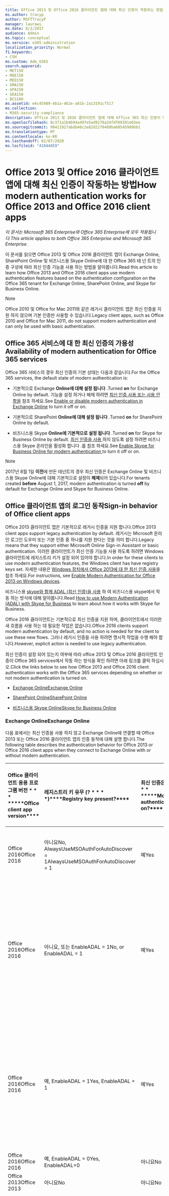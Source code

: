 ```yaml
---
title: Office 2013 및 Office 2016 클라이언트 앱에 대해 최신 인증이 작동하는 방법
ms.author: tracyp
author: MSFTTracyP
manager: laurawi
ms.date: 8/1/2017
audience: Admin
ms.topic: conceptual
ms.service: o365-administration
localization_priority: Normal
f1.keywords:
- CSH
ms.custom: Adm_O365
search.appverid:
- MET150
- MOE150
- MED150
- GMA150
- GPA150
- GEA150
- BCS160
ms.assetid: e4c45989-4b1a-462e-a81b-2a13191cf517
ms.collection:
- M365-security-compliance
description: Office 2013 및 2016 클라이언트 앱에 대해 Office 365 최신 인증이 다르게 작동 하는 방법을 알아봅니다.
ms.openlocfilehash: 8c371a1b4b94a497e5ad9278a24fd769381e63ee
ms.sourcegitcommit: 99411927abdb40c2e82d2279489ba60545989bb1
ms.translationtype: MT
ms.contentlocale: ko-KR
ms.lasthandoff: 02/07/2020
ms.locfileid: "41844859"
---
```

# <a name="how-modern-authentication-works-for-office-2013-and-office-2016-client-apps"></a><span data-ttu-id="a0cf5-103">Office 2013 및 Office 2016 클라이언트 앱에 대해 최신 인증이 작동하는 방법</span><span class="sxs-lookup"><span data-stu-id="a0cf5-103">How modern authentication works for Office 2013 and Office 2016 client apps</span></span>

<span data-ttu-id="a0cf5-104">*이 문서는 Microsoft 365 Enterprise와 Office 365 Enterprise에 모두 적용됩니다.*</span><span class="sxs-lookup"><span data-stu-id="a0cf5-104">*This article applies to both Office 365 Enterprise and Microsoft 365 Enterprise.*</span></span>

<span data-ttu-id="a0cf5-105">이 문서를 읽으면 Office 2013 및 Office 2016 클라이언트 앱이 Exchange Online, SharePoint Online 및 비즈니스용 Skype Online에 대 한 Office 365 테 넌 트의 인증 구성에 따라 최신 인증 기능을 사용 하는 방법을 알아봅니다.</span><span class="sxs-lookup"><span data-stu-id="a0cf5-105">Read this article to learn how Office 2013 and Office 2016 client apps use modern authentication features based on the authentication configuration on the Office 365 tenant for Exchange Online, SharePoint Online, and Skype for Business Online.</span></span>

> [!NOTE]
> <span data-ttu-id="a0cf5-106">Office 2010 및 Office for Mac 2011와 같은 레거시 클라이언트 앱은 최신 인증을 지원 하지 않으며 기본 인증만 사용할 수 있습니다.</span><span class="sxs-lookup"><span data-stu-id="a0cf5-106">Legacy client apps, such as Office 2010 and Office for Mac 2011, do not support modern authentication and can only be used with basic authentication.</span></span>

## <a name="availability-of-modern-authentication-for-office-365-services"></a><span data-ttu-id="a0cf5-107">Office 365 서비스에 대 한 최신 인증의 가용성</span><span class="sxs-lookup"><span data-stu-id="a0cf5-107">Availability of modern authentication for Office 365 services</span></span>

<span data-ttu-id="a0cf5-108">Office 365 서비스의 경우 최신 인증의 기본 상태는 다음과 같습니다.</span><span class="sxs-lookup"><span data-stu-id="a0cf5-108">For the Office 365 services, the default state of modern authentication is:</span></span>
  
- <span data-ttu-id="a0cf5-109">기본적으로 Exchange **Online에 대해 설정 됩니다** .</span><span class="sxs-lookup"><span data-stu-id="a0cf5-109">Turned **on** for Exchange Online by default.</span></span> <span data-ttu-id="a0cf5-110">기능을 설정 하거나 해제 하려면 [최신 인증 사용 또는 사용 안 함을](https://support.office.com/article/58018196-f918-49cd-8238-56f57f38d662) 참조 하세요.</span><span class="sxs-lookup"><span data-stu-id="a0cf5-110">See [Enable or disable modern authentication in Exchange Online](https://support.office.com/article/58018196-f918-49cd-8238-56f57f38d662) to turn it off or on.</span></span> 
    
- <span data-ttu-id="a0cf5-111">기본적으로 SharePoint **Online에 대해 설정 됩니다** .</span><span class="sxs-lookup"><span data-stu-id="a0cf5-111">Turned **on** for SharePoint Online by default.</span></span> 
    
- <span data-ttu-id="a0cf5-112">비즈니스용 Skype **Online에 기본적으로 설정 됩니다** .</span><span class="sxs-lookup"><span data-stu-id="a0cf5-112">Turned **on** for Skype for Business Online by default.</span></span> <span data-ttu-id="a0cf5-113">[최신 인증을 사용 ](https://social.technet.microsoft.com/wiki/contents/articles/34339.skype-for-business-online-enable-your-tenant-for-modern-authentication.aspx)하지 않도록 설정 하려면 비즈니스용 Skype 온라인을 활성화 합니다 .를 참조 하세요.</span><span class="sxs-lookup"><span data-stu-id="a0cf5-113">See [Enable Skype for Business Online for modern authentication ](https://social.technet.microsoft.com/wiki/contents/articles/34339.skype-for-business-online-enable-your-tenant-for-modern-authentication.aspx)to turn it off or on.</span></span>

> [!NOTE]
> <span data-ttu-id="a0cf5-114">2017년 8월 1일 **이전**에 만든 테넌트의 경우 최신 인증은 Exchange Online 및 비즈니스용 Skype Online에 대해 기본적으로 설정이 **해제**되어 있습니다.</span><span class="sxs-lookup"><span data-stu-id="a0cf5-114">For tenants created **before** August 1, 2017, modern authentication is turned **off** by default for Exchange Online and Skype for Business Online.</span></span>
    
## <a name="sign-in-behavior-of-office-client-apps"></a><span data-ttu-id="a0cf5-115">Office 클라이언트 앱의 로그인 동작</span><span class="sxs-lookup"><span data-stu-id="a0cf5-115">Sign-in behavior of Office client apps</span></span>

<span data-ttu-id="a0cf5-116">Office 2013 클라이언트 앱은 기본적으로 레거시 인증을 지원 합니다.</span><span class="sxs-lookup"><span data-stu-id="a0cf5-116">Office 2013 client apps support legacy authentication by default.</span></span> <span data-ttu-id="a0cf5-117">레거시는 Microsoft 온라인 로그인 도우미 또는 기본 인증 중 하나를 지원 한다는 것을 의미 합니다.</span><span class="sxs-lookup"><span data-stu-id="a0cf5-117">Legacy means that they support either Microsoft Online Sign-in Assistant or basic authentication.</span></span> <span data-ttu-id="a0cf5-118">이러한 클라이언트가 최신 인증 기능을 사용 하도록 하려면 Windows 클라이언트에 레지스트리 키가 설정 되어 있어야 합니다.</span><span class="sxs-lookup"><span data-stu-id="a0cf5-118">In order for these clients to use modern authentication features, the Windows client has have registry keys set.</span></span> <span data-ttu-id="a0cf5-119">자세한 내용은 [Windows 장치에서 Office 2013에 대 한 최신 인증 사용](https://support.office.com/article/7dc1c01a-090f-4971-9677-f1b192d6c910)을 참조 하세요.</span><span class="sxs-lookup"><span data-stu-id="a0cf5-119">For instructions, see [Enable Modern Authentication for Office 2013 on Windows devices](https://support.office.com/article/7dc1c01a-090f-4971-9677-f1b192d6c910).</span></span>
  
<span data-ttu-id="a0cf5-120">비즈니스용 [skype와 함께 ADAL (최신 인증)을 사용](https://go.microsoft.com/fwlink/p/?LinkId=785431) 하 여 비즈니스용 skype에서 작동 하는 방식에 대해 알아봅니다.</span><span class="sxs-lookup"><span data-stu-id="a0cf5-120">Read [How to use Modern Authentication (ADAL) with Skype for Business](https://go.microsoft.com/fwlink/p/?LinkId=785431) to learn about how it works with Skype for Business.</span></span> 
  
<span data-ttu-id="a0cf5-121">Office 2016 클라이언트는 기본적으로 최신 인증을 지원 하며, 클라이언트에서 이러한 새 흐름을 사용 하는 데 필요한 작업은 없습니다.</span><span class="sxs-lookup"><span data-stu-id="a0cf5-121">Office 2016 clients support modern authentication by default, and no action is needed for the client to use these new flows.</span></span> <span data-ttu-id="a0cf5-122">그러나 레거시 인증을 사용 하려면 명시적 작업을 수행 해야 합니다.</span><span class="sxs-lookup"><span data-stu-id="a0cf5-122">However, explicit action is needed to use legacy authentication.</span></span>
  
<span data-ttu-id="a0cf5-123">최신 인증이 설정 되어 있는지 여부에 따라 office 2013 및 Office 2016 클라이언트 인증이 Office 365 services에서 작동 하는 방식을 확인 하려면 아래 링크를 클릭 하십시오.</span><span class="sxs-lookup"><span data-stu-id="a0cf5-123">Click the links below to see how Office 2013 and Office 2016 client authentication works with the Office 365 services depending on whether or not modern authentication is turned on.</span></span>
  
- [<span data-ttu-id="a0cf5-124">Exchange Online</span><span class="sxs-lookup"><span data-stu-id="a0cf5-124">Exchange Online</span></span>](modern-auth-for-office-2013-and-2016.md#BK_EchangeOnline)
    
- [<span data-ttu-id="a0cf5-125">SharePoint Online</span><span class="sxs-lookup"><span data-stu-id="a0cf5-125">SharePoint Online</span></span>](modern-auth-for-office-2013-and-2016.md#BK_SharePointOnline)
    
- [<span data-ttu-id="a0cf5-126">비즈니스용 Skype Online</span><span class="sxs-lookup"><span data-stu-id="a0cf5-126">Skype for Business Online</span></span>](modern-auth-for-office-2013-and-2016.md#BK_SFBO)
    
<span data-ttu-id="a0cf5-127"><a name="BK_EchangeOnline"> </a></span><span class="sxs-lookup"><span data-stu-id="a0cf5-127"><a name="BK_EchangeOnline"> </a></span></span>
### <a name="exchange-online"></a><span data-ttu-id="a0cf5-128">Exchange Online</span><span class="sxs-lookup"><span data-stu-id="a0cf5-128">Exchange Online</span></span>

<span data-ttu-id="a0cf5-129">다음 표에서는 최신 인증을 사용 하지 않고 Exchange Online에 연결할 때 Office 2013 또는 Office 2016 클라이언트 앱의 인증 동작에 대해 설명 합니다.</span><span class="sxs-lookup"><span data-stu-id="a0cf5-129">The following table describes the authentication behavior for Office 2013 or Office 2016 client apps when they connect to Exchange Online with or without modern authentication.</span></span>
  
|<span data-ttu-id="a0cf5-130">Office 클라이언트 응용 프로그램 버전 \* \* \* \*</span><span class="sxs-lookup"><span data-stu-id="a0cf5-130">\*\*\*\*Office client app version\*\*\*\*</span></span>|<span data-ttu-id="a0cf5-131">레지스트리 키 유무 (? \* \* \* \*)</span><span class="sxs-lookup"><span data-stu-id="a0cf5-131">\*\*\*\*Registry key present?\*\*\*\*</span></span>|<span data-ttu-id="a0cf5-132">최신 인증은? \* \* \* \*</span><span class="sxs-lookup"><span data-stu-id="a0cf5-132">\*\*\*\*Modern authentication on?\*\*\*\*</span></span>|<span data-ttu-id="a0cf5-133">테 넌 트에 대 한 최신 인증이 설정 된 인증 동작 (기본값) \* \* \* \*</span><span class="sxs-lookup"><span data-stu-id="a0cf5-133">\*\*\*\*Authentication behavior with modern authentication turned on for the tenant (default)\*\*\*\*</span></span>|<span data-ttu-id="a0cf5-134">테 넌 트에 대 한 최신 인증을 끈 인증 동작 \* \* \* \*</span><span class="sxs-lookup"><span data-stu-id="a0cf5-134">\*\*\*\*Authentication behavior with modern authentication turned off for the tenant\*\*\*\*</span></span>|
|:-----|:-----|:-----|:-----|:-----|
|<span data-ttu-id="a0cf5-135">Office 2016</span><span class="sxs-lookup"><span data-stu-id="a0cf5-135">Office 2016</span></span>  <br/> |<span data-ttu-id="a0cf5-136">아니요</span><span class="sxs-lookup"><span data-stu-id="a0cf5-136">No,</span></span> <br> <span data-ttu-id="a0cf5-137">AlwaysUseMSOAuthForAutoDiscover = 1</span><span class="sxs-lookup"><span data-stu-id="a0cf5-137">AlwaysUseMSOAuthForAutoDiscover = 1</span></span> <br/> |<span data-ttu-id="a0cf5-138">예</span><span class="sxs-lookup"><span data-stu-id="a0cf5-138">Yes</span></span>  <br/> |<span data-ttu-id="a0cf5-139">Outlook 2010, 2013 또는 2016에서 최신 인증을 적용 합니다.</span><span class="sxs-lookup"><span data-stu-id="a0cf5-139">Forces modern authentication on Outlook 2010, 2013 or 2016</span></span> <br/> [<span data-ttu-id="a0cf5-140">추가 정보</span><span class="sxs-lookup"><span data-stu-id="a0cf5-140">More info</span></span>](https://support.microsoft.com/help/3126599/outlook-prompts-for-password-when-modern-authentication-is-enabled)|<span data-ttu-id="a0cf5-141">Outlook 클라이언트 내에서 최신 인증을 적용 합니다.</span><span class="sxs-lookup"><span data-stu-id="a0cf5-141">Forces modern authentication within the Outlook client.</span></span><br/> |
|<span data-ttu-id="a0cf5-142">Office 2016</span><span class="sxs-lookup"><span data-stu-id="a0cf5-142">Office 2016</span></span>  <br/> |<span data-ttu-id="a0cf5-143">아니요, 또는 EnableADAL = 1</span><span class="sxs-lookup"><span data-stu-id="a0cf5-143">No, or EnableADAL = 1</span></span>  <br/> |<span data-ttu-id="a0cf5-144">예</span><span class="sxs-lookup"><span data-stu-id="a0cf5-144">Yes</span></span>  <br/> |<span data-ttu-id="a0cf5-145">가장 먼저 인증을 시도 합니다.</span><span class="sxs-lookup"><span data-stu-id="a0cf5-145">Modern authentication is attempted first.</span></span> <span data-ttu-id="a0cf5-146">서버가 최신 인증 연결을 거부 하면 기본 인증이 사용 됩니다.</span><span class="sxs-lookup"><span data-stu-id="a0cf5-146">If the server refuses a modern authentication connection, then basic authentication is used.</span></span> <span data-ttu-id="a0cf5-147">테 넌 트가 사용 하도록 설정 되지 않은 경우 서버는 최신 인증을 거부 합니다.</span><span class="sxs-lookup"><span data-stu-id="a0cf5-147">Server refuses modern authentication when the tenant is not enabled.</span></span>  <br/> |<span data-ttu-id="a0cf5-148">가장 먼저 인증을 시도 합니다.</span><span class="sxs-lookup"><span data-stu-id="a0cf5-148">Modern authentication is attempted first.</span></span> <span data-ttu-id="a0cf5-149">서버가 최신 인증 연결을 거부 하면 기본 인증이 사용 됩니다.</span><span class="sxs-lookup"><span data-stu-id="a0cf5-149">If the server refuses a modern authentication connection, then basic authentication is used.</span></span> <span data-ttu-id="a0cf5-150">테 넌 트가 사용 하도록 설정 되지 않은 경우 서버는 최신 인증을 거부 합니다.</span><span class="sxs-lookup"><span data-stu-id="a0cf5-150">Server refuses modern authentication when the tenant is not enabled.</span></span>  <br/> |
|<span data-ttu-id="a0cf5-151">Office 2016</span><span class="sxs-lookup"><span data-stu-id="a0cf5-151">Office 2016</span></span>  <br/> |<span data-ttu-id="a0cf5-152">예, EnableADAL = 1</span><span class="sxs-lookup"><span data-stu-id="a0cf5-152">Yes, EnableADAL = 1</span></span>  <br/> |<span data-ttu-id="a0cf5-153">예</span><span class="sxs-lookup"><span data-stu-id="a0cf5-153">Yes</span></span>  <br/> |<span data-ttu-id="a0cf5-154">가장 먼저 인증을 시도 합니다.</span><span class="sxs-lookup"><span data-stu-id="a0cf5-154">Modern authentication is attempted first.</span></span> <span data-ttu-id="a0cf5-155">서버가 최신 인증 연결을 거부 하면 기본 인증이 사용 됩니다.</span><span class="sxs-lookup"><span data-stu-id="a0cf5-155">If the server refuses a modern authentication connection, then basic authentication is used.</span></span> <span data-ttu-id="a0cf5-156">테 넌 트가 사용 하도록 설정 되지 않은 경우 서버는 최신 인증을 거부 합니다.</span><span class="sxs-lookup"><span data-stu-id="a0cf5-156">Server refuses modern authentication when the tenant is not enabled.</span></span>  <br/> |<span data-ttu-id="a0cf5-157">가장 먼저 인증을 시도 합니다.</span><span class="sxs-lookup"><span data-stu-id="a0cf5-157">Modern authentication is attempted first.</span></span> <span data-ttu-id="a0cf5-158">서버가 최신 인증 연결을 거부 하면 기본 인증이 사용 됩니다.</span><span class="sxs-lookup"><span data-stu-id="a0cf5-158">If the server refuses a modern authentication connection, then basic authentication is used.</span></span> <span data-ttu-id="a0cf5-159">테 넌 트가 사용 하도록 설정 되지 않은 경우 서버는 최신 인증을 거부 합니다.</span><span class="sxs-lookup"><span data-stu-id="a0cf5-159">Server refuses modern authentication when the tenant is not enabled.</span></span>  <br/> |
|<span data-ttu-id="a0cf5-160">Office 2016</span><span class="sxs-lookup"><span data-stu-id="a0cf5-160">Office 2016</span></span>  <br/> |<span data-ttu-id="a0cf5-161">예, EnableADAL = 0</span><span class="sxs-lookup"><span data-stu-id="a0cf5-161">Yes, EnableADAL=0</span></span>  <br/> |<span data-ttu-id="a0cf5-162">아니요</span><span class="sxs-lookup"><span data-stu-id="a0cf5-162">No</span></span>  <br/> |<span data-ttu-id="a0cf5-163">기본 인증</span><span class="sxs-lookup"><span data-stu-id="a0cf5-163">Basic authentication</span></span>  <br/> |<span data-ttu-id="a0cf5-164">기본 인증</span><span class="sxs-lookup"><span data-stu-id="a0cf5-164">Basic authentication</span></span>  <br/> |
|<span data-ttu-id="a0cf5-165">Office 2013</span><span class="sxs-lookup"><span data-stu-id="a0cf5-165">Office 2013</span></span>  <br/> |<span data-ttu-id="a0cf5-166">아니요</span><span class="sxs-lookup"><span data-stu-id="a0cf5-166">No</span></span>  <br/> |<span data-ttu-id="a0cf5-167">아니요</span><span class="sxs-lookup"><span data-stu-id="a0cf5-167">No</span></span>  <br/> |<span data-ttu-id="a0cf5-168">기본 인증</span><span class="sxs-lookup"><span data-stu-id="a0cf5-168">Basic authentication</span></span>  <br/> |<span data-ttu-id="a0cf5-169">기본 인증</span><span class="sxs-lookup"><span data-stu-id="a0cf5-169">Basic authentication</span></span>  <br/> |
|<span data-ttu-id="a0cf5-170">Office 2013</span><span class="sxs-lookup"><span data-stu-id="a0cf5-170">Office 2013</span></span>  <br/> |<span data-ttu-id="a0cf5-171">예, EnableADAL = 1</span><span class="sxs-lookup"><span data-stu-id="a0cf5-171">Yes, EnableADAL = 1</span></span>  <br/> |<span data-ttu-id="a0cf5-172">예</span><span class="sxs-lookup"><span data-stu-id="a0cf5-172">Yes</span></span>  <br/> |<span data-ttu-id="a0cf5-173">가장 먼저 인증을 시도 합니다.</span><span class="sxs-lookup"><span data-stu-id="a0cf5-173">Modern authentication is attempted first.</span></span> <span data-ttu-id="a0cf5-174">서버가 최신 인증 연결을 거부 하면 기본 인증이 사용 됩니다.</span><span class="sxs-lookup"><span data-stu-id="a0cf5-174">If the server refuses a modern authentication connection, then basic authentication is used.</span></span> <span data-ttu-id="a0cf5-175">테 넌 트가 사용 하도록 설정 되지 않은 경우 서버는 최신 인증을 거부 합니다.</span><span class="sxs-lookup"><span data-stu-id="a0cf5-175">Server refuses modern authentication when the tenant is not enabled.</span></span>  <br/> |<span data-ttu-id="a0cf5-176">가장 먼저 인증을 시도 합니다.</span><span class="sxs-lookup"><span data-stu-id="a0cf5-176">Modern authentication is attempted first.</span></span> <span data-ttu-id="a0cf5-177">서버가 최신 인증 연결을 거부 하면 기본 인증이 사용 됩니다.</span><span class="sxs-lookup"><span data-stu-id="a0cf5-177">If the server refuses a modern authentication connection, then basic authentication is used.</span></span> <span data-ttu-id="a0cf5-178">테 넌 트가 사용 하도록 설정 되지 않은 경우 서버는 최신 인증을 거부 합니다.</span><span class="sxs-lookup"><span data-stu-id="a0cf5-178">Server refuses modern authentication when the tenant is not enabled.</span></span>  <br/> |
   
<span data-ttu-id="a0cf5-179"><a name="BK_SharePointOnline"> </a></span><span class="sxs-lookup"><span data-stu-id="a0cf5-179"><a name="BK_SharePointOnline"> </a></span></span>
### <a name="sharepoint-online"></a><span data-ttu-id="a0cf5-180">SharePoint Online</span><span class="sxs-lookup"><span data-stu-id="a0cf5-180">SharePoint Online</span></span>

<span data-ttu-id="a0cf5-181">다음 표에서는 최신 인증을 사용 하지 않고 SharePoint Online에 연결할 때 Office 2013 또는 Office 2016 클라이언트 앱의 인증 동작에 대해 설명 합니다.</span><span class="sxs-lookup"><span data-stu-id="a0cf5-181">The following table describes the authentication behavior for Office 2013 or Office 2016 client apps when they connect to SharePoint Online with or without modern authentication.</span></span>
  
|<span data-ttu-id="a0cf5-182">Office 클라이언트 응용 프로그램 버전 \* \* \* \*</span><span class="sxs-lookup"><span data-stu-id="a0cf5-182">\*\*\*\*Office client app version\*\*\*\*</span></span>|<span data-ttu-id="a0cf5-183">레지스트리 키 유무 (? \* \* \* \*)</span><span class="sxs-lookup"><span data-stu-id="a0cf5-183">\*\*\*\*Registry key present?\*\*\*\*</span></span>|<span data-ttu-id="a0cf5-184">최신 인증은? \* \* \* \*</span><span class="sxs-lookup"><span data-stu-id="a0cf5-184">\*\*\*\*Modern authentication on?\*\*\*\*</span></span>|<span data-ttu-id="a0cf5-185">테 넌 트에 대 한 최신 인증이 설정 된 인증 동작 (기본값) \* \* \* \*</span><span class="sxs-lookup"><span data-stu-id="a0cf5-185">\*\*\*\*Authentication behavior with modern authentication turned on for the tenant (default)\*\*\*\*</span></span>|<span data-ttu-id="a0cf5-186">테 넌 트에 대 한 최신 인증을 끈 인증 동작 \* \* \* \*</span><span class="sxs-lookup"><span data-stu-id="a0cf5-186">\*\*\*\*Authentication behavior with modern authentication turned off for the tenant\*\*\*\*</span></span>|
|:-----|:-----|:-----|:-----|:-----|
|<span data-ttu-id="a0cf5-187">Office 2016</span><span class="sxs-lookup"><span data-stu-id="a0cf5-187">Office 2016</span></span>  <br/> |<span data-ttu-id="a0cf5-188">아니요, 또는 EnableADAL = 1</span><span class="sxs-lookup"><span data-stu-id="a0cf5-188">No, or EnableADAL = 1</span></span>  <br/> |<span data-ttu-id="a0cf5-189">예</span><span class="sxs-lookup"><span data-stu-id="a0cf5-189">Yes</span></span>  <br/> |<span data-ttu-id="a0cf5-190">최신 인증만</span><span class="sxs-lookup"><span data-stu-id="a0cf5-190">Modern authentication only.</span></span>  <br/> |<span data-ttu-id="a0cf5-191">연결 하지 못했습니다.</span><span class="sxs-lookup"><span data-stu-id="a0cf5-191">Failure to connect.</span></span>  <br/> |
|<span data-ttu-id="a0cf5-192">Office 2016</span><span class="sxs-lookup"><span data-stu-id="a0cf5-192">Office 2016</span></span>  <br/> |<span data-ttu-id="a0cf5-193">예, EnableADAL = 1</span><span class="sxs-lookup"><span data-stu-id="a0cf5-193">Yes, EnableADAL = 1</span></span>  <br/> |<span data-ttu-id="a0cf5-194">예</span><span class="sxs-lookup"><span data-stu-id="a0cf5-194">Yes</span></span>  <br/> |<span data-ttu-id="a0cf5-195">최신 인증만</span><span class="sxs-lookup"><span data-stu-id="a0cf5-195">Modern authentication only.</span></span>  <br/> |<span data-ttu-id="a0cf5-196">연결 하지 못했습니다.</span><span class="sxs-lookup"><span data-stu-id="a0cf5-196">Failure to connect.</span></span>  <br/> |
|<span data-ttu-id="a0cf5-197">Office 2016</span><span class="sxs-lookup"><span data-stu-id="a0cf5-197">Office 2016</span></span>  <br/> |<span data-ttu-id="a0cf5-198">예, EnableADAL = 0</span><span class="sxs-lookup"><span data-stu-id="a0cf5-198">Yes, EnableADAL = 0</span></span>  <br/> |<span data-ttu-id="a0cf5-199">아니요</span><span class="sxs-lookup"><span data-stu-id="a0cf5-199">No</span></span>  <br/> |<span data-ttu-id="a0cf5-200">Microsoft Online 로그인 도우미 전용입니다.</span><span class="sxs-lookup"><span data-stu-id="a0cf5-200">Microsoft Online Sign-in Assistant only.</span></span>  <br/> |<span data-ttu-id="a0cf5-201">Microsoft Online 로그인 도우미 전용입니다.</span><span class="sxs-lookup"><span data-stu-id="a0cf5-201">Microsoft Online Sign-in Assistant only.</span></span>  <br/> |
|<span data-ttu-id="a0cf5-202">Office 2013</span><span class="sxs-lookup"><span data-stu-id="a0cf5-202">Office 2013</span></span>  <br/> |<span data-ttu-id="a0cf5-203">아니요</span><span class="sxs-lookup"><span data-stu-id="a0cf5-203">No</span></span>  <br/> |<span data-ttu-id="a0cf5-204">아니요</span><span class="sxs-lookup"><span data-stu-id="a0cf5-204">No</span></span>  <br/> |<span data-ttu-id="a0cf5-205">Microsoft Online 로그인 도우미 전용입니다.</span><span class="sxs-lookup"><span data-stu-id="a0cf5-205">Microsoft Online Sign-in Assistant only.</span></span>  <br/> |<span data-ttu-id="a0cf5-206">Microsoft Online 로그인 도우미 전용입니다.</span><span class="sxs-lookup"><span data-stu-id="a0cf5-206">Microsoft Online Sign-in Assistant only.</span></span>  <br/> |
|<span data-ttu-id="a0cf5-207">Office 2013</span><span class="sxs-lookup"><span data-stu-id="a0cf5-207">Office 2013</span></span>  <br/> |<span data-ttu-id="a0cf5-208">예, EnableADAL = 1</span><span class="sxs-lookup"><span data-stu-id="a0cf5-208">Yes, EnableADAL = 1</span></span>  <br/> |<span data-ttu-id="a0cf5-209">예</span><span class="sxs-lookup"><span data-stu-id="a0cf5-209">Yes</span></span>  <br/> |<span data-ttu-id="a0cf5-210">최신 인증만</span><span class="sxs-lookup"><span data-stu-id="a0cf5-210">Modern authentication only.</span></span>  <br/> |<span data-ttu-id="a0cf5-211">연결 하지 못했습니다.</span><span class="sxs-lookup"><span data-stu-id="a0cf5-211">Failure to connect.</span></span>  <br/> |
   
### <a name="skype-for-business-online"></a><span data-ttu-id="a0cf5-212">비즈니스용 Skype Online</span><span class="sxs-lookup"><span data-stu-id="a0cf5-212">Skype for Business Online</span></span>
<span data-ttu-id="a0cf5-213"><a name="BK_SFBO"> </a></span><span class="sxs-lookup"><span data-stu-id="a0cf5-213"><a name="BK_SFBO"> </a></span></span>

<span data-ttu-id="a0cf5-214">다음 표에서는 최신 인증을 사용 하는 경우 또는 포함 하지 않고 비즈니스용 Skype Online에 연결할 때 Office 2013 또는 Office 2016 클라이언트 앱의 인증 동작에 대해 설명 합니다.</span><span class="sxs-lookup"><span data-stu-id="a0cf5-214">The following table describes the authentication behavior for Office 2013 or Office 2016 client apps when they connect to Skype for Business Online with or without modern authentication.</span></span>
  
|<span data-ttu-id="a0cf5-215">Office 클라이언트 응용 프로그램 버전 \* \* \* \*</span><span class="sxs-lookup"><span data-stu-id="a0cf5-215">\*\*\*\*Office client app version\*\*\*\*</span></span>|<span data-ttu-id="a0cf5-216">레지스트리 키 유무 (? \* \* \* \*)</span><span class="sxs-lookup"><span data-stu-id="a0cf5-216">\*\*\*\*Registry key present?\*\*\*\*</span></span>|<span data-ttu-id="a0cf5-217">최신 인증은? \* \* \* \*</span><span class="sxs-lookup"><span data-stu-id="a0cf5-217">\*\*\*\*Modern authentication on?\*\*\*\*</span></span>|<span data-ttu-id="a0cf5-218">테 넌 트에 대 한 최신 인증이 설정 된 인증 동작 \* \* \* \*</span><span class="sxs-lookup"><span data-stu-id="a0cf5-218">\*\*\*\*Authentication behavior with modern authentication turned on for the tenant\*\*\*\*</span></span>|<span data-ttu-id="a0cf5-219">테 넌 트에 대해 최신 인증을 끈 인증 동작 (기본값) \* \* \* \*</span><span class="sxs-lookup"><span data-stu-id="a0cf5-219">\*\*\*\*Authentication behavior with modern authentication turned off for the tenant (default)\*\*\*\*</span></span>|
|:-----|:-----|:-----|:-----|:-----|
|<span data-ttu-id="a0cf5-220">Office 2016</span><span class="sxs-lookup"><span data-stu-id="a0cf5-220">Office 2016</span></span>  <br/> |<span data-ttu-id="a0cf5-221">아니요, 또는 EnableADAL = 1</span><span class="sxs-lookup"><span data-stu-id="a0cf5-221">No, or EnableADAL = 1</span></span>  <br/> |<span data-ttu-id="a0cf5-222">예</span><span class="sxs-lookup"><span data-stu-id="a0cf5-222">Yes</span></span>  <br/> |<span data-ttu-id="a0cf5-223">가장 먼저 인증을 시도 합니다.</span><span class="sxs-lookup"><span data-stu-id="a0cf5-223">Modern authentication is attempted first.</span></span> <span data-ttu-id="a0cf5-224">서버에서 최신 인증 연결을 거부 하는 경우 Microsoft Online 로그인 도우미가 사용 됩니다.</span><span class="sxs-lookup"><span data-stu-id="a0cf5-224">If the server refuses a modern authentication connection, then Microsoft Online Sign-in Assistant is used.</span></span> <span data-ttu-id="a0cf5-225">비즈니스용 Skype Online 테 넌 트를 사용할 수 없는 경우 서버는 최신 인증을 거부 합니다.</span><span class="sxs-lookup"><span data-stu-id="a0cf5-225">Server refuses modern authentication when Skype for Business Online tenants are not enabled.</span></span>  <br/> |<span data-ttu-id="a0cf5-226">가장 먼저 인증을 시도 합니다.</span><span class="sxs-lookup"><span data-stu-id="a0cf5-226">Modern authentication is attempted first.</span></span> <span data-ttu-id="a0cf5-227">서버에서 최신 인증 연결을 거부 하는 경우 Microsoft Online 로그인 도우미가 사용 됩니다.</span><span class="sxs-lookup"><span data-stu-id="a0cf5-227">If the server refuses a modern authentication connection, then Microsoft Online Sign-in Assistant is used.</span></span> <span data-ttu-id="a0cf5-228">비즈니스용 Skype Online 테 넌 트를 사용할 수 없는 경우 서버는 최신 인증을 거부 합니다.</span><span class="sxs-lookup"><span data-stu-id="a0cf5-228">Server refuses modern authentication when Skype for Business Online tenants are not enabled.</span></span>  <br/> |
|<span data-ttu-id="a0cf5-229">Office 2016</span><span class="sxs-lookup"><span data-stu-id="a0cf5-229">Office 2016</span></span>  <br/> |<span data-ttu-id="a0cf5-230">예, EnableADAL = 1</span><span class="sxs-lookup"><span data-stu-id="a0cf5-230">Yes, EnableADAL = 1</span></span>  <br/> |<span data-ttu-id="a0cf5-231">예</span><span class="sxs-lookup"><span data-stu-id="a0cf5-231">Yes</span></span>  <br/> |<span data-ttu-id="a0cf5-232">가장 먼저 인증을 시도 합니다.</span><span class="sxs-lookup"><span data-stu-id="a0cf5-232">Modern authentication is attempted first.</span></span> <span data-ttu-id="a0cf5-233">서버에서 최신 인증 연결을 거부 하는 경우 Microsoft Online 로그인 도우미가 사용 됩니다.</span><span class="sxs-lookup"><span data-stu-id="a0cf5-233">If the server refuses a modern authentication connection, then Microsoft Online Sign-in Assistant is used.</span></span> <span data-ttu-id="a0cf5-234">비즈니스용 Skype Online 테 넌 트를 사용할 수 없는 경우 서버는 최신 인증을 거부 합니다.</span><span class="sxs-lookup"><span data-stu-id="a0cf5-234">Server refuses modern authentication when Skype for Business Online tenants are not enabled.</span></span>  <br/> |<span data-ttu-id="a0cf5-235">가장 먼저 인증을 시도 합니다.</span><span class="sxs-lookup"><span data-stu-id="a0cf5-235">Modern authentication is attempted first.</span></span> <span data-ttu-id="a0cf5-236">서버에서 최신 인증 연결을 거부 하는 경우 Microsoft Online 로그인 도우미가 사용 됩니다.</span><span class="sxs-lookup"><span data-stu-id="a0cf5-236">If the server refuses a modern authentication connection, then Microsoft Online Sign-in Assistant is used.</span></span> <span data-ttu-id="a0cf5-237">비즈니스용 Skype Online 테 넌 트를 사용할 수 없는 경우 서버는 최신 인증을 거부 합니다.</span><span class="sxs-lookup"><span data-stu-id="a0cf5-237">Server refuses modern authentication when Skype for Business Online tenants are not enabled.</span></span>  <br/> |
|<span data-ttu-id="a0cf5-238">Office 2016</span><span class="sxs-lookup"><span data-stu-id="a0cf5-238">Office 2016</span></span>  <br/> |<span data-ttu-id="a0cf5-239">예, EnableADAL = 0</span><span class="sxs-lookup"><span data-stu-id="a0cf5-239">Yes, EnableADAL = 0</span></span>  <br/> |<span data-ttu-id="a0cf5-240">아니요</span><span class="sxs-lookup"><span data-stu-id="a0cf5-240">No</span></span>  <br/> |<span data-ttu-id="a0cf5-241">Microsoft Online 로그인 도우미 전용입니다.</span><span class="sxs-lookup"><span data-stu-id="a0cf5-241">Microsoft Online Sign-in Assistant only.</span></span>  <br/> |<span data-ttu-id="a0cf5-242">Microsoft Online 로그인 도우미 전용입니다.</span><span class="sxs-lookup"><span data-stu-id="a0cf5-242">Microsoft Online Sign-in Assistant only.</span></span>  <br/> |
|<span data-ttu-id="a0cf5-243">Office 2013</span><span class="sxs-lookup"><span data-stu-id="a0cf5-243">Office 2013</span></span>  <br/> |<span data-ttu-id="a0cf5-244">아니요</span><span class="sxs-lookup"><span data-stu-id="a0cf5-244">No</span></span>  <br/> |<span data-ttu-id="a0cf5-245">아니요</span><span class="sxs-lookup"><span data-stu-id="a0cf5-245">No</span></span>  <br/> |<span data-ttu-id="a0cf5-246">Microsoft Online 로그인 도우미 전용입니다.</span><span class="sxs-lookup"><span data-stu-id="a0cf5-246">Microsoft Online Sign-in Assistant only.</span></span>  <br/> |<span data-ttu-id="a0cf5-247">Microsoft Online 로그인 도우미 전용입니다.</span><span class="sxs-lookup"><span data-stu-id="a0cf5-247">Microsoft Online Sign-in Assistant only.</span></span>  <br/> |
|<span data-ttu-id="a0cf5-248">Office 2013</span><span class="sxs-lookup"><span data-stu-id="a0cf5-248">Office 2013</span></span>  <br/> |<span data-ttu-id="a0cf5-249">예, EnableADAL = 1</span><span class="sxs-lookup"><span data-stu-id="a0cf5-249">Yes, EnableADAL = 1</span></span>  <br/> |<span data-ttu-id="a0cf5-250">예</span><span class="sxs-lookup"><span data-stu-id="a0cf5-250">Yes</span></span>  <br/> |<span data-ttu-id="a0cf5-251">가장 먼저 인증을 시도 합니다.</span><span class="sxs-lookup"><span data-stu-id="a0cf5-251">Modern authentication is attempted first.</span></span> <span data-ttu-id="a0cf5-252">서버에서 최신 인증 연결을 거부 하는 경우 Microsoft Online 로그인 도우미가 사용 됩니다.</span><span class="sxs-lookup"><span data-stu-id="a0cf5-252">If the server refuses a modern authentication connection, then Microsoft Online Sign-in Assistant is used.</span></span> <span data-ttu-id="a0cf5-253">비즈니스용 Skype Online 테 넌 트를 사용할 수 없는 경우 서버는 최신 인증을 거부 합니다.</span><span class="sxs-lookup"><span data-stu-id="a0cf5-253">Server refuses modern authentication when Skype for Business Online tenants are not enabled.</span></span>  <br/> |<span data-ttu-id="a0cf5-254">Microsoft Online 로그인 도우미 전용입니다.</span><span class="sxs-lookup"><span data-stu-id="a0cf5-254">Microsoft Online Sign-in Assistant only.</span></span>  <br/> |
   
## <a name="see-also"></a><span data-ttu-id="a0cf5-255">참고 항목</span><span class="sxs-lookup"><span data-stu-id="a0cf5-255">See also</span></span>

[<span data-ttu-id="a0cf5-256">Windows 장치에서 Office 2013를 사용하기 위한 최신 인증의 사용</span><span class="sxs-lookup"><span data-stu-id="a0cf5-256">Enable Modern Authentication for Office 2013 on Windows devices</span></span>](https://support.office.com/article/enable-modern-authentication-for-office-2013-on-windows-devices-7dc1c01a-090f-4971-9677-f1b192d6c910)

[<span data-ttu-id="a0cf5-257">Office 365 배포에 대 한 다단계 인증 계획 (Office 365 관리자 용)</span><span class="sxs-lookup"><span data-stu-id="a0cf5-257">Plan for multi-factor authentication for Office 365 Deployments (for Office 365 administrators)</span></span>](https://support.office.com/article/plan-for-multi-factor-authentication-for-office-365-deployments-043807b2-21db-4d5c-b430-c8a6dee0e6ba)

[<span data-ttu-id="a0cf5-258">2 단계 인증을 사용 하 여 Office 365에 로그인 (최종 사용자 용)</span><span class="sxs-lookup"><span data-stu-id="a0cf5-258">Sign in to Office 365 with 2-step verification (for end users)</span></span>](https://support.office.com/article/sign-in-to-office-365-with-2-step-verification-2b856342-170a-438e-9a4f-3c092394d3cb)

[<span data-ttu-id="a0cf5-259">Microsoft 365 Enterprise 개요</span><span class="sxs-lookup"><span data-stu-id="a0cf5-259">Microsoft 365 Enterprise overview</span></span>](https://docs.microsoft.com/microsoft-365/enterprise/microsoft-365-overview)
